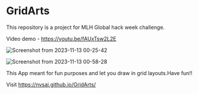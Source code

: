# GridArts
This repository is a project for MLH Global hack week challenge.

Video demo - https://youtu.be/fAUxTsw2L2E

![Screenshot from 2023-11-13 00-25-42](https://github.com/nvsai/GridArts/assets/65706186/24124961-0b72-4731-8ab3-3e92433502e7)

![Screenshot from 2023-11-13 00-58-28](https://github.com/nvsai/GridArts/assets/65706186/4eff31a2-ba0f-411c-a456-67f2242560cc)



This App meant for fun purposes and let you draw in grid layouts.Have fun!!

Visit https://nvsai.github.io/GridArts/
